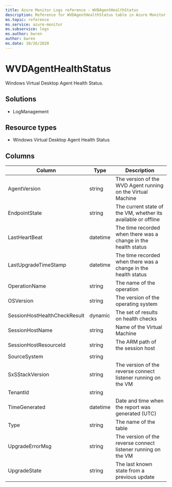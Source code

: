 ```yaml
---
title: Azure Monitor Logs reference - WVDAgentHealthStatus
description: Reference for WVDAgentHealthStatus table in Azure Monitor Logs.
ms.topic: reference
ms.service: azure-monitor
ms.subservice: logs
ms.author: bwren
author: bwren
ms.date: 10/26/2020
---
```


# WVDAgentHealthStatus

 Windows Virtual Desktop Agent Health Status.

## Solutions

- LogManagement
## Resource types

- Windows Virtual Desktop Agent Health Status




## Columns

|Column|Type|Description|
|---|---|---|
|AgentVersion|string|The version of the WVD Agent running on the Virtual Machine|
|EndpointState|string|The current state of the VM, whether its available or offline|
|LastHeartBeat|datetime|The time recorded when there was a change in the health status|
|LastUpgradeTimeStamp|datetime|The time recorded when there was a change in the health status|
|OperationName|string|The name of the operation|
|OSVersion|string|The version of the operating system|
|SessionHostHealthCheckResult|dynamic|The set of results on health checks|
|SessionHostName|string|Name of the Virtual Machine|
|SessionHostResourceId|string|The ARM path of the session host|
|SourceSystem|string||
|SxSStackVersion|string|The version of the reverse connect listener running on the VM|
|TenantId|string||
|TimeGenerated|datetime|Date and time when the report was generated (UTC)|
|Type|string|The name of the table|
|UpgradeErrorMsg|string|The version of the reverse connect listener running on the VM|
|UpgradeState|string|The last known state from a previous update|
